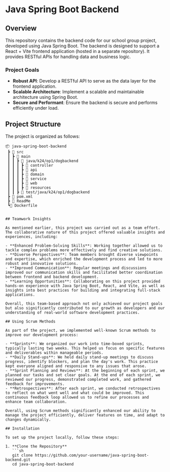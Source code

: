 # Java Spring Boot Backend

## Overview

This repository contains the backend code for our school group project, developed using Java Spring Boot. 
The backend is designed to support a React + Vite frontend application (hosted in a separate repository). 
It provides RESTful APIs for handling data and business logic.

### Project Goals

- **Robust API**: Develop a RESTful API to serve as the data layer for the frontend application.
- **Scalable Architecture**: Implement a scalable and maintainable architecture using Spring Boot.
- **Secure and Performant**: Ensure the backend is secure and performs efficiently under load.

## Project Structure

The project is organized as follows:

```plaintext
📦 java-spring-boot-backend
 ┣ 📂 src
 ┃ ┣ 📂 main
 ┃ ┃ ┣ 📂 java/k24/op1/dogbackend
 ┃ ┃ ┃ ┣ 📂 controller
 ┃ ┃ ┃ ┣ 📂 api
 ┃ ┃ ┃ ┣ 📂 domain
 ┃ ┃ ┃ ┣ 📂 service
 ┃ ┃ ┃ ┣ 📂 web
 ┃ ┃ ┃ ┣ 📂 resources
 ┃ ┃ ┣ 📂 test/java/k24/op1/dogbackend
 ┣ 📜 pom.xml
 ┣ 📜 ReadMe
 ┗📜 Dockerfile


## Teamwork Insights

As mentioned earlier, this project was carried out as a team effort. The collaborative nature of this project offered valuable insights and experiences, including:

- **Enhanced Problem-Solving Skills**: Working together allowed us to tackle complex problems more effectively and find creative solutions.
- **Diverse Perspectives**: Team members brought diverse viewpoints and expertise, which enriched the development process and led to more robust and innovative solutions.
- **Improved Communication**: Regular meetings and discussions improved our communication skills and facilitated better coordination between frontend and backend development.
- **Learning Opportunities**: Collaborating on this project provided hands-on experience with Java Spring Boot, React, and Vite, as well as insights into best practices for building and integrating full-stack applications.

Overall, this team-based approach not only achieved our project goals but also significantly contributed to our growth as developers and our understanding of real-world software development practices.

## Using Scrum Methods

As part of the project, we implemented well-known Scrum methods to improve our development process:

- **Sprints**: We organized our work into time-boxed sprints, typically lasting two weeks. This helped us focus on specific features and deliverables within manageable periods.
- **Daily Stand-ups**: We held daily stand-up meetings to discuss progress, identify blockers, and plan the day's work. This practice kept everyone aligned and responsive to any issues that arose.
- **Sprint Planning and Reviews**: At the beginning of each sprint, we planned our tasks and set clear goals. At the end of each sprint, we reviewed our progress, demonstrated completed work, and gathered feedback for improvements.
- **Retrospectives**: After each sprint, we conducted retrospectives to reflect on what went well and what could be improved. This continuous feedback loop allowed us to refine our processes and enhance team collaboration.

Overall, using Scrum methods significantly enhanced our ability to manage the project efficiently, deliver features on time, and adapt to changes dynamically.

## Installation

To set up the project locally, follow these steps:

1. **Clone the Repository**
   ```sh
   git clone https://github.com/your-username/java-spring-boot-backend.git
   cd java-spring-boot-backend
